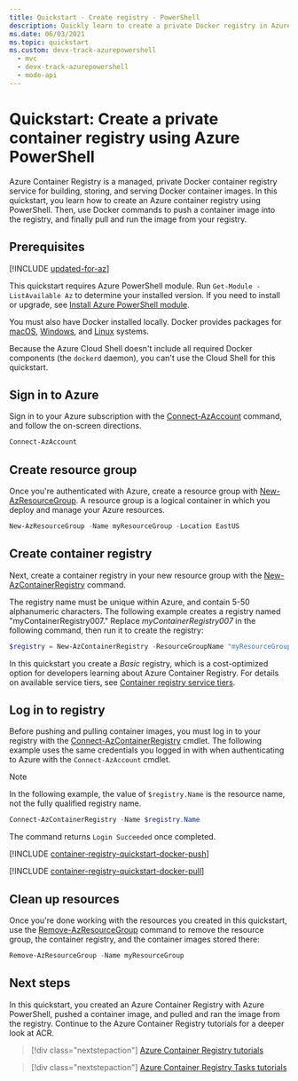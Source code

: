 ```yaml
---
title: Quickstart - Create registry - PowerShell
description: Quickly learn to create a private Docker registry in Azure Container Registry with PowerShell
ms.date: 06/03/2021
ms.topic: quickstart
ms.custom: devx-track-azurepowershell
  - mvc
  - devx-track-azurepowershell
  - mode-api
---
```


# Quickstart: Create a private container registry using Azure PowerShell

Azure Container Registry is a managed, private Docker container registry service for building, storing, and serving Docker container images. In this quickstart, you learn how to create an Azure container registry using PowerShell. Then, use Docker commands to push a container image into the registry, and finally pull and run the image from your registry.

## Prerequisites

[!INCLUDE [updated-for-az](../../includes/updated-for-az.md)]

This quickstart requires Azure PowerShell module. Run `Get-Module -ListAvailable Az` to determine your installed version. If you need to install or upgrade, see [Install Azure PowerShell module](/powershell/azure/install-az-ps).

You must also have Docker installed locally. Docker provides packages for [macOS][docker-mac], [Windows][docker-windows], and [Linux][docker-linux] systems.

Because the Azure Cloud Shell doesn't include all required Docker components (the `dockerd` daemon), you can't use the Cloud Shell for this quickstart.

## Sign in to Azure

Sign in to your Azure subscription with the [Connect-AzAccount][Connect-AzAccount] command, and follow the on-screen directions.

```powershell
Connect-AzAccount
```

## Create resource group

Once you're authenticated with Azure, create a resource group with [New-AzResourceGroup][New-AzResourceGroup]. A resource group is a logical container in which you deploy and manage your Azure resources.

```powershell
New-AzResourceGroup -Name myResourceGroup -Location EastUS
```

## Create container registry

Next, create a container registry in your new resource group with the [New-AzContainerRegistry][New-AzContainerRegistry] command.

The registry name must be unique within Azure, and contain 5-50 alphanumeric characters. The following example creates a registry named "myContainerRegistry007." Replace *myContainerRegistry007* in the following command, then run it to create the registry:

```powershell
$registry = New-AzContainerRegistry -ResourceGroupName "myResourceGroup" -Name "myContainerRegistry007" -EnableAdminUser -Sku Basic
```

In this quickstart you create a *Basic* registry, which is a cost-optimized option for developers learning about Azure Container Registry. For details on available service tiers, see [Container registry service tiers][container-registry-skus].

## Log in to registry

Before pushing and pulling container images, you must log in to your registry with the [Connect-AzContainerRegistry][connect-azcontainerregistry] cmdlet. The following example uses the same credentials you logged in with when authenticating to Azure with the `Connect-AzAccount` cmdlet.

> [!NOTE]
> In the following example, the value of `$registry.Name` is the resource name, not the fully qualified registry name.

```powershell
Connect-AzContainerRegistry -Name $registry.Name
```

The command returns `Login Succeeded` once completed.

[!INCLUDE [container-registry-quickstart-docker-push](../../includes/container-registry-quickstart-docker-push.md)]

[!INCLUDE [container-registry-quickstart-docker-pull](../../includes/container-registry-quickstart-docker-pull.md)]

## Clean up resources

Once you're done working with the resources you created in this quickstart, use the [Remove-AzResourceGroup][Remove-AzResourceGroup] command to remove the resource group, the container registry, and the container images stored there:

```powershell
Remove-AzResourceGroup -Name myResourceGroup
```

## Next steps

In this quickstart, you created an Azure Container Registry with Azure PowerShell, pushed a container image, and pulled and ran the image from the registry. Continue to the Azure Container Registry tutorials for a deeper look at ACR.

> [!div class="nextstepaction"]
> [Azure Container Registry tutorials][container-registry-tutorial-prepare-registry]

> [!div class="nextstepaction"]
> [Azure Container Registry Tasks tutorials][container-registry-tutorial-quick-task]

<!-- LINKS - external -->
[docker-linux]: https://docs.docker.com/engine/installation/#supported-platforms
[docker-login]: https://docs.docker.com/engine/reference/commandline/login/
[docker-mac]: https://docs.docker.com/docker-for-mac/
[docker-push]: https://docs.docker.com/engine/reference/commandline/push/
[docker-tag]: https://docs.docker.com/engine/reference/commandline/tag/
[docker-windows]: https://docs.docker.com/docker-for-windows/

<!-- Links - internal -->
[Connect-AzAccount]: /powershell/module/az.accounts/connect-azaccount
[Get-Module]: /powershell/module/microsoft.powershell.core/get-module
[New-AzContainerRegistry]: /powershell/module/az.containerregistry/New-AzContainerRegistry
[New-AzResourceGroup]: /powershell/module/az.resources/new-azresourcegroup
[Remove-AzResourceGroup]: /powershell/module/az.resources/remove-azresourcegroup
[container-registry-tutorial-quick-task]: container-registry-tutorial-quick-task.md
[container-registry-skus]: container-registry-skus.md
[container-registry-tutorial-prepare-registry]: container-registry-tutorial-prepare-registry.md
[connect-azcontainerregistry]: /powershell/module/az.containerregistry/connect-azcontainerregistry

